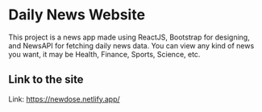 # Daily News Website

This project is a news app made using ReactJS, Bootstrap for designing, and NewsAPI for fetching daily news data. You can view any kind of news you want, it may be Health, Finance, Sports, Science, etc.

## Link to the site

Link: https://newdose.netlify.app/
